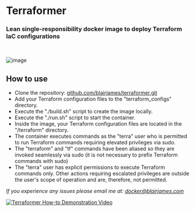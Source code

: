 # Terraformer

### Lean single-responsibility docker image to deploy Terraform IaC configurations

</br>

![image](https://github.com/blairjames/terraformer/assets/32350627/cca74709-6605-41ac-8358-10904bfa8fdf)

## How to use
- Clone the repository: [github.com/blairjames/terraformer.git](https://github.com/blairjames/terraformer.git)
- Add your Terraform configuration files to the "terraform_configs" directory.
- Execute the "./build.sh" script to create the image locally.
- Execute the "./run.sh" script to start the container.
- Inside the image, your Terraform configuration files are located in the "/terraform" directory.
- The container executes commands as the "terra" user who is permitted to run Terraform commands requiring elevated    privileges via sudo.
- The "terraform" and "tf" commands have been aliased so they are invoked seamlessly via sudo (it is not necessary to prefix Terraform commands with sudo)
- The "terra" user has explicit permissions to execute Terraform commands only. Other actions requiring escalated privileges are outside the user's scope of operation and are, therefore, not permitted. 

*If you experience any issues please email me at: [docker@blairjames.com](mailto:docker@blairjames.com)*

[![Terraformer How-to Demonstration Video](https://github-production-user-asset-6210df.s3.amazonaws.com/32350627/245363606-b459eef2-1d96-4c03-a96b-4a5d6d9eec62.png)](https://www.youtube.com/watch?v=_0BYwJkc088 "Terraformer How-to Demonstration Video")
